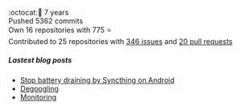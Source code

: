 :octocat::birthday: 7 years  
Pushed 5362 commits  
Own 16 repositories with 775 :star:  
Contributed to 25 repositories with [346 issues](https://github.com/issues?q=is%3Aissue+author%3Aeoli3n) and [20 pull requests](https://github.com/pulls?q=is%3Apr+author%3Aeoli3n+)

##### Lastest blog posts
- [Stop battery draining by Syncthing on Android](https://eoli3n.github.io/2021/12/29/syncthing-battery-draining.html)
- [Degoogling](https://eoli3n.github.io/2021/12/21/degoogling-android.html)
- [Monitoring](https://eoli3n.github.io/2021/12/10/monitoring.html)
